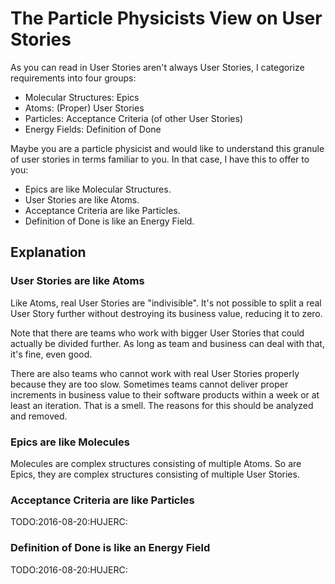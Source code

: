 # The Particle Physicists View on User Stories

As you can read in User Stories aren't always User Stories, I categorize requirements into four groups:
* Molecular Structures: Epics
* Atoms: (Proper) User Stories
* Particles: Acceptance Criteria (of other User Stories)
* Energy Fields: Definition of Done

Maybe you are a particle physicist and would like to understand this granule of user stories in terms familiar to you.
In that case, I have this to offer to you:

* Epics are like Molecular Structures.
* User Stories are like Atoms.
* Acceptance Criteria are like Particles.
* Definition of Done is like an Energy Field.

## Explanation

### User Stories are like Atoms
Like Atoms, real User Stories are "indivisible".
It's not possible to split a real User Story further without destroying its business value, reducing it to zero.

Note that there are teams who work with bigger User Stories that could actually be divided further.
As long as team and business can deal with that, it's fine, even good.

There are also teams who cannot work with real User Stories properly because they are too slow.
Sometimes teams cannot deliver proper increments in business value to their software products within a week or at least an iteration.
That is a smell.
The reasons for this should be analyzed and removed.

### Epics are like Molecules
Molecules are complex structures consisting of multiple Atoms.
So are Epics, they are complex structures consisting of multiple User Stories.

### Acceptance Criteria are like Particles

TODO:2016-08-20:HUJERC:

### Definition of Done is like an Energy Field

TODO:2016-08-20:HUJERC:

